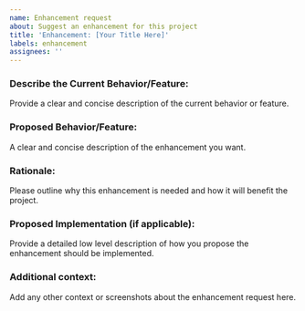 ```yaml
---
name: Enhancement request
about: Suggest an enhancement for this project
title: 'Enhancement: [Your Title Here]'
labels: enhancement
assignees: ''
---
```


### Describe the Current Behavior/Feature:
Provide a clear and concise description of the current behavior or feature.

### Proposed Behavior/Feature:
A clear and concise description of the enhancement you want. 

### Rationale:
Please outline why this enhancement is needed and how it will benefit the project.

### Proposed Implementation (if applicable):
Provide a detailed low level description of how you propose the enhancement should be implemented.

### Additional context:
Add any other context or screenshots about the enhancement request here.

